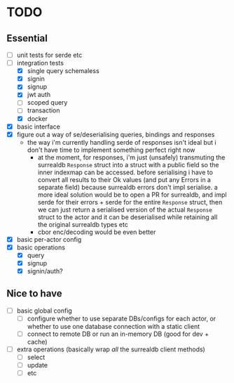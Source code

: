 # TODO
## Essential
- [ ] unit tests for serde etc
- [ ] integration tests
  - [x] single query schemaless
  - [x] signin
  - [x] signup
  - [x] jwt auth
  - [ ] scoped query
  - [ ] transaction
  - [x] docker
- [x] basic interface
- [x] figure out a way of se/deserialising queries, bindings and responses
    - the way i'm currently handling serde of responses isn't ideal but i don't 
      have time to implement something perfect right now
        - at the moment, for responses, i'm just (unsafely) transmuting the surrealdb `Response`
          struct into a struct with a public field so the inner indexmap can be accessed.
          before serialising i have to convert all results to their Ok values (and 
          put any Errors in a separate field) because surrealdb errors don't impl 
          serialise. a more ideal solution would be to open a PR for surrealdb, and 
          impl serde for their errors + serde for the entire `Response` struct, then 
          we can just return a serialised version of the actual `Response` struct to 
          the actor and it can be deserialised while retaining all the original surrealdb 
          types etc
        - cbor enc/decoding would be even better
- [x] basic per-actor config
- [x] basic operations
  - [x] query
  - [x] signup
  - [x] signin/auth?

## Nice to have
- [ ] basic global config
    - [ ] configure whether to use separate DBs/configs for each actor, or whether 
      to use one database connection with a static client
    - [ ] connect to remote DB or run an in-memory DB (good for dev + cache)
- [ ] extra operations (basically wrap *all* the surrealdb client methods)
  - [ ] select
  - [ ] update
  - [ ] etc
